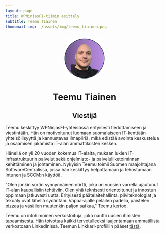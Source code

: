 ```yaml
---
layout: page
title: WPNinjasFI-tiimin esittely
subtitle: Teemu Tiainen
thumbnail-img: 	/assets/img/teemu_tiainen.png
---
```

<div align="center">
  <img src="/assets/img/teemu_tiainen.png" width="25%"></img>
</div>
<h1 align="center">Teemu Tiainen</h1>
<h2 align="center"></i>Viestijä</h2>
Teemu keskittyy WPNinjasFI-yhteisössä erityisesti tiedottamiseen ja viestintään. Hän on motivoitunut luomaan suomalaiseen IT-kenttään yhteisöllisyyttä ja kannustavaa ilmapiiriä, mikä edistää avointa keskustelua ja osaamisen jakamista IT-alan ammattilaisten kesken.

Hänellä on yli 20 vuoden kokemus IT-alalta, mukaan lukien IT-infrastruktuurin palvelut sekä ohjelmisto- ja palveluliiketoiminnan kehittäminen ja johtaminen. Nykyisin Teemu toimii Suomen maajohtajana SoftwareCentralissa, jossa hän keskittyy helpottamaan ja tehostamaan Intunen ja SCCM:n käyttöä.

"Olen jonkin sortin synnynnäinen nörtti, joka on vuosien varrella ajautunut IT-alan kaupallisiin tehtäviin. Olen yhä teknisesti orientoitunut ja innostun oppimaan jatkuvasti uutta. Erityisesti päätelaitehallinta, pilviteknologiat ja tekoäly ovat lähellä sydäntäni. Vapaa-ajalle pelailen padelia, paistelen pizzaa ja väsäilen muutenkin paljon safkaa," Teemu kertoo.

Teemu on intohimoinen verkostoituja, joka nauttii uusien ihmisten tapaamisesta. Hän toivottaa kaikki tervetulleeksi laajentamaan ammatillista verkostoaan LinkedInissä. Teemun Linkkari-profiiliin pääset <a href="https://www.linkedin.com/in/teemutiainen/" target="_blank">tästä</a>.
